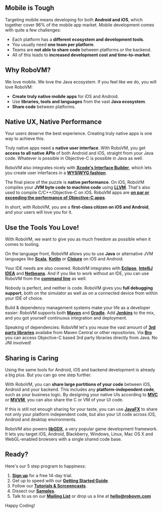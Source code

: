 ## Mobile is Tough
Targeting mobile means developing for both **Android and iOS**, which together cover 96% of the mobile app market. Mobile development comes with quite a few challenges:

* Each platform has a **different ecosystem and development tools**. 
* You usually need **one team per platform**.
* Teams are **not able to share code** between platforms or the backend. 
* All of this leads to **increased development cost and time-to-market**.

## Why RoboVM?
We love mobile. We love the Java ecosystem. If you feel like we do, you will love RoboVM:

* **Create truly native mobile apps** for iOS and Android.
* Use **libraries, tools and languages** from the vast **Java ecosystem**.
* **Share code** between platforms.

## Native UX, Native Performance
Your users deserve the best experience. Creating truly native apps is one way to achieve this.

Truly native apps need a **native user interface**. With RoboVM, you get **access to all native APIs** of both Android and iOS, straight from your Java code. Whatever is possible in Objective-C is possible in Java as well.

RoboVM also integrates nicely with **[Xcode's Interface Builder](https://developer.apple.com/xcode/interface-builder/)**, which lets you create user interfaces in a **[WYSIWYG fashion](tutorials/ib-basics/ib-basics.md)**. 

The final piece of the puzzle is **native performance**. On iOS, RoboVM compiles your **JVM byte code to machine code** using **[LLVM](http://www.llvm.org)**. That's also used to compile C/C++/Objective-C on iOS. RoboVM apps are **[on par or exceeding the performance of Objective-C apps](https://medium.com/@harrycheung/cross-platform-mobile-performance-testing-d0454f5cd4e9)**.

In short, with RoboVM, you are a **first-class citizen on iOS and Android**, and your users will love you for it.

## Use the Tools You Love!
With RoboVM, we want to give you as much freedom as possible when it comes to tooling.

On the language front, RoboVM allows you to use **Java** or alternative JVM languages like **[Scala](http://www.scala-lang.org/)**, **[Kotlin](http://kotlinlang.org/)** or **[Clojure](http://clojure.org/)** on iOS and Android.

Your IDE needs are also covered. RoboVM integrates with **[Eclipse](getting-started/eclipse.md)**, **[IntelliJ IDEA](getting-started/intellij.md)** and **[Netbeans](https://dukescript.com/update/2015/05/15/on-device-debugging.html)**. And if you like to work without an IDE, you can use RoboVM from the **[command line](advanced-topics/commandline.md)** as well.

Nobody is perfect, and neither is code. RoboVM gives you **full debugging support**, both on the simulator as well as on a connected device from within your IDE of choice.

Build & dependency management systems make your life as a developer easier: RoboVM supports both **[Maven](getting-started/maven.md)** and **[Gradle](getting-started/gradle.md)**. Add **[Jenkins](https://jenkins-ci.org/)** to the mix, and you got yourself continuous integration and deployment.

Speaking of dependencies: RoboVM let's you reuse the vast amount of **[3rd party libraries](javadoc.md)** availabe from Maven Central or other repositories. Via **[Bro](advanced-topics/bro.md)** you can access Objective-C based 3rd party libraries directly from Java. No JNI involved!

## Sharing is Caring
Using the same tools for Android, iOS and backend development is already a big plus. But you can go one step further.

With RoboVM, you can **share large portitions of your code** between iOS, Android and your backend. This includes any **platform-independent code**, such as your business logic. By designing your native UIs according to **[MVC](http://en.wikipedia.org/wiki/Model%E2%80%93view%E2%80%93controller)** or **[MVVM](http://en.wikipedia.org/wiki/Model_View_ViewModel)**, you can also share the C or VM of your UI code.

If this is still not enough sharing for your taste, you can use **[JavaFX](http://javafxports.org/)** to share not only your platform independent code, but also your UI code across iOS, Android and desktop environments.

RoboVM also powers **[libGDX](http://libgdx.badlogicgames.com)**, a very popular game development framework. It lets you target iOS, Android, Blackberry, Windows, Linux, Mac OS X and WebGL-enabled browsers with a single shared code base.

## Ready?
Here's our 5 step program to happiness:

1. **[Sign up](https://account.robovm.com/#/register)** for a free 14-day trial.
2. Get up to speed with our **[Getting Started Guide](getting-started/introduction.md)**.
3. Follow our **[Tutorials & Scrceencasts](tutorials/introduction.md)**.
4. Dissect our **[Samples](samples.md)**.
5. Talk to us on our **[Mailing List](https://groups.google.com/forum/#!forum/robovm)** or drop us a line at **[hello@robovm.com](mailto:hello@robovm.com)**

Happy Coding!